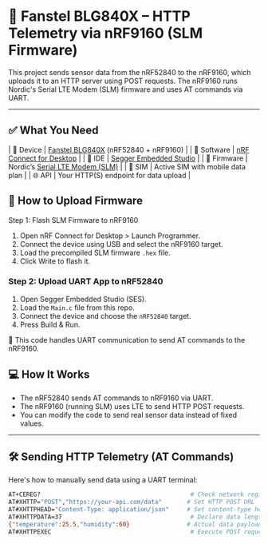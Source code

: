 # 📡 Fanstel BLG840X – HTTP Telemetry via nRF9160 (SLM Firmware)

This project sends sensor data from the nRF52840 to the nRF9160, which uploads it to an HTTP server using POST requests. The nRF9160 runs Nordic's Serial LTE Modem (SLM) firmware and uses AT commands via UART.

---

## ✅ What You Need

| 🔌 Device | [Fanstel BLG840X](https://www.fanstel.com/blg840x) (nRF52840 + nRF9160) |
| 💾 Software | [nRF Connect for Desktop](https://www.nordicsemi.com/Products/Development-tools/nrf-connect-for-desktop) |
| 🧠 IDE | [Segger Embedded Studio](https://www.segger.com/products/development-tools/embedded-studio/) |
| 📡 Firmware | Nordic’s [Serial LTE Modem (SLM)](https://developer.nordicsemi.com/nRF_Connect_SDK/doc/latest/nrf/applications/serial_lte_modem/README.html) |
| 📲 SIM | Active SIM with mobile data plan |
| 🌐 API | Your HTTP(S) endpoint for data upload |


## 🔧 How to Upload Firmware
Step 1: Flash SLM Firmware to nRF9160

1. Open nRF Connect for Desktop > Launch Programmer.
2. Connect the device using USB and select the nRF9160 target.
3. Load the precompiled SLM firmware `.hex` file.
4. Click Write to flash it.


### Step 2: Upload UART App to nRF52840

1. Open Segger Embedded Studio (SES).
2. Load the `Main.c` file from this repo.
3. Connect the device and choose the `nRF52840` target.
4. Press Build & Run.

📌 This code handles UART communication to send AT commands to the nRF9160.


## 💻 How It Works

- The nRF52840 sends AT commands to nRF9160 via UART.
- The nRF9160 (running SLM) uses LTE to send HTTP POST requests.
- You can modify the code to send real sensor data instead of fixed values.

---

## 🛠️ Sending HTTP Telemetry (AT Commands)

Here's how to manually send data using a UART terminal:

```bash
AT+CEREG?                                          # Check network registration
AT#XHTTP="POST","https://your-api.com/data"       # Set HTTP POST URL
AT#XHTTPHEAD="Content-Type: application/json"     # Set content-type header
AT#XHTTPDATA=37                                    # Declare data length
{"temperature":25.5,"humidity":60}                # Actual data payload
AT#XHTTPEXEC                                       # Execute POST request

